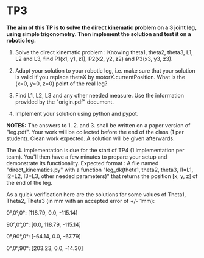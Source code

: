 # TP3

**The aim of this TP is to solve the direct kinematic problem on a 3
  joint leg, using simple trigonometry. Then implement the solution and test
  it on a robotic leg.**

1. Solve the direct kinematic problem : Knowing theta1, theta2, theta3,
L1, L2 and L3, find P1(x1, y1, z1), P2(x2, y2, z2) and P3(x3, y3, z3).

2. Adapt your solution to your robotic leg, i.e. make sure that your
solution is valid if you replace thetaX by
motorX.currentPosition. What is the (x=0, y=0, z=0) point of the real leg?

3. Find L1, L2, L3 and any other needed measure. Use the information provided by the "origin.pdf" document.

4. Implement your solution using python and pypot.

**NOTES:**
The answers to 1. 2. and 3. shall be written on a paper
version of "leg.pdf". Your work will be collected before the end of
the class (1 per student). Clean work expected. A solution will be
given afterwards.

The 4. implementation is due for the start of TP4 (1 implementation
per team). You'll then have a few minutes to prepare your setup and
demonstrate its functionality. Expected format :
A file named "direct_kinematics.py" with a function "leg_dk(theta1,
theta2, theta3, l1=L1, l2=L2, l3=L3, other needed parameters)" that
returns the position [x, y, z] of the end of the leg.

As a quick verification here are the solutions for some values of Theta1, Theta2, Theta3 (in mm with an accepted error of +/- 1mm):

0°,0°,0°:  [118.79, 0.0, -115.14]

90°,0°,0°:  [0.0, 118.79, -115.14]

0°,90°,0°:  [-64.14, 0.0, -67.79]

0°,0°,90°:  [203.23, 0.0, -14.30]
